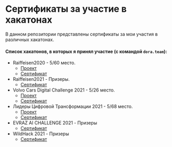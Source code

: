 # Сертификаты за участие в хакатонах

В данном репозитории представлены сертификаты за мои участия в различных хакатонах.  

#### Список хакатонов, в которых я принял участие (с командой `dora.team`): 
- Raiffeisen2020 - 5/60 место.
   - [Проект](https://github.com/GoshkaLP/raifhack2020)
   - [Сертификат](https://github.com/GoshkaLP/hackathon_certificates/blob/main/Hackathon_Raiffeisen2020.pdf)
- Raiffeisen2021 - Призеры.
  - [Сертификат](https://github.com/GoshkaLP/hackathon_certificates/blob/main/Hackathon_Raiffeisen2021.pdf)
- Volvo Cars Digital Challenge 2021 - 5/26 место.
   - [Проект](https://github.com/GoshkaLP/volvo_hack_2021)
   - [Сертификат](https://github.com/GoshkaLP/hackathon_certificates/blob/main/Hackathon_Volvo_Cars_Digital_Challenge2021.pdf)
- Лидеры Цифровой Трансформации 2021 - 5/68 место. 
  - [Проект](https://github.com/GoshkaLP/moscow_geo_hack_2021)
  - [Сертификат](https://github.com/GoshkaLP/hackathon_certificates/blob/main/Hackathon_DGTL2021.pdf)
- EVRAZ AI CHALLENGE 2021 - Призеры
  - [Сертификат](https://github.com/GoshkaLP/hackathon_certificates/blob/main/Hackathon_EVRAZ_AI_CHALLENGE.pdf)
- WildHack 2021 - Призеры
  - [Сертификат](https://github.com/GoshkaLP/hackathon_certificates/blob/main/Hackathon_WildHack2021.pdf)